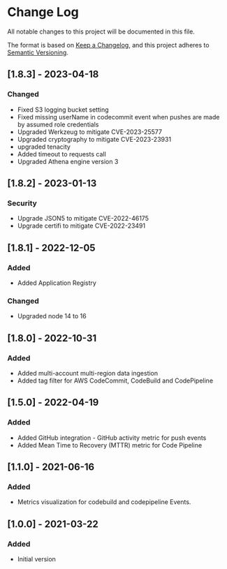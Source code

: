 # Change Log
All notable changes to this project will be documented in this file.

The format is based on [Keep a Changelog](https://keepachangelog.com/en/1.0.0/),
and this project adheres to [Semantic Versioning](https://semver.org/spec/v2.0.0.html).
## [1.8.3] - 2023-04-18
### Changed
- Fixed S3 logging bucket setting
- Fixed missing userName in codecommit event when pushes are made by assumed role credentials
- Upgraded Werkzeug to mitigate CVE-2023-25577
- Upgraded cryptography to mitigate CVE-2023-23931
- upgraded tenacity
- Added timeout to requests call
- Upgraded Athena engine version 3

## [1.8.2] - 2023-01-13
### Security
- Upgrade JSON5 to mitigate CVE-2022-46175
- Upgrade certifi to mitigate CVE-2022-23491

## [1.8.1] - 2022-12-05
### Added
- Added Application Registry
### Changed
- Upgraded node 14 to 16

## [1.8.0] - 2022-10-31
### Added
- Added multi-account multi-region data ingestion
- Added tag filter for AWS CodeCommit, CodeBuild and CodePipeline

## [1.5.0] - 2022-04-19
### Added
- Added GitHub integration - GitHub activity metric for push events
- Added Mean Time to Recovery (MTTR) metric for Code Pipeline

## [1.1.0] - 2021-06-16
### Added
- Metrics visualization for codebuild and codepipeline Events.

## [1.0.0] - 2021-03-22
### Added
- Initial version
